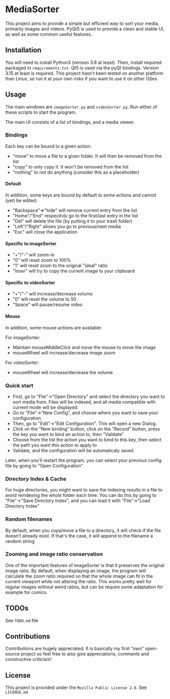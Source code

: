 # MediaSorter

This project aims to provide a simple but efficient way to sort your media, primarily images and videos.
PyQt5 is used to provide a clean and stable UI, as well as some common useful features.

## Installation

You will need to install Python3 (version 3.8 at least). Then, install required packaged in `requirements.txt`.
Qt5 is used via the pyQt bindings. Version 3.15 at least is required.
This project hasn't been tested on another platform than Linux, so run it at your own risks if you want to use it on other OSes

## Usage

The main windows are `imageSorter.py` and `videoSorter.py`. Run either of these scripts to start the program.

The main UI consists of a list of bindings, and a media viewer.

### Bindings
Each key can be bound to a given action:
- "move" to move a file to a given folder. It will then be removed from the list
- "copy" to only copy it. It won't be removed from the list
- "nothing" to not do anything (consider this as a placeholder)

#### Default
In addition, some keys are bound by default to some actions and cannot (yet) be edited:
- "Backspace"=>"hide" will remove current entry from the list
- "Home"/"End" respecitvly go to the first/last entry in the list
- "Del" will delete the file (by putting it to your trash folder)
- "Left"/"Right" allows you go to previous/next media
- "Esc" will close the application

#### Specific to imageSorter
- "+"/"-" will zoom-in
- "0" will reset zoom to 100%
- "1" will reset zoom to the original "ideal" ratio
- "Inser" will try to copy the current image to your clipboard 

#### Specific to videoSorter
- "+"/"-" will increase/decrease volume
- "0" will reset the volume to 50
- "Space" will pause/resume video

#### Mouse
In addition, some mouse actions are available:

For imageSorter:
- Maintain mouseMiddleClick and move the mouse to move the image
- mouseWheel will increase/decrease image zoom

For videoSorter:
- mouseWheel will increase/decrease the volume

### Quick start
- First, go to "File"->"Open Directory" and select the directory you want to sort media from.
Files will be indexed, and all media compatible with current mode will be displayed.
- Go to "File"->"New Config", and choose where you want to save your configuration.
- Then, go to "Edit"->"Edit Configuration". This will open a new Dialog.
- Click on the "New binding" button, click on the "Record" button, press the key you want to bind an action to, then "Validate"
- Choose from the list the action you want to bind to this key, then select the path you want this action to apply to
- Validate, and the configuration will be automaticaly saved

Later, when you'll restart the program, you can select your previous config file by going to "Open Configuration"

### Directory Index & Cache
For huge directories, you might want to save the indexing results in a file to avoid reindexing the whole folder each time.
You can do this by going to "File"->"Save Directory Index", and you can load it with "File"->"Load Directory Index"

### Random filenames
By default, when you copy/move a file to a directory, it will check if the file doesn't already exist.
If that's the case, it will append to the filename a random string

### Zooming and image ratio conservation
One of the important features of imageSorter is that it preserves the original image ratio.
By default, when displaying an image, the program will calculate the zoom ratio required so that the whole image can fit in the current viewport while not altering the ratio.
This works pretty well for regular images without weird ratios, but can be require some adaptation for example for comics.

## TODOs
See `TODO.md` file

## Contributions
Contributions are hugely appreciated. It is basically my first "own" open-source project so feel free to also give appreciations, comments and constructive criticism!

## License
This project is provided under the `Mozilla Public License 2.0`. See `LICENSE.md`

